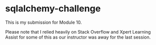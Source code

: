 # sqlalchemy-challenge
This is my submission for Module 10.

Please note that I relied heavily on Stack Overflow and Xpert Learning Assist for some of this as our instructor was away for the last session. 
